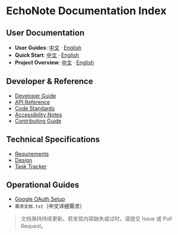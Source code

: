 # EchoNote Documentation Index

## User Documentation
- **User Guides**: [中文](USER_GUIDE.zh-CN.md) · [English](USER_GUIDE.en.md)
- **Quick Start**: [中文](QUICK_START.zh-CN.md) · [English](QUICK_START.en.md)
- **Project Overview**: [中文](PROJECT_OVERVIEW.zh-CN.md) · [English](PROJECT_OVERVIEW.en.md)

## Developer & Reference
- [Developer Guide](DEVELOPER_GUIDE.md)
- [API Reference](API_REFERENCE.md)
- [Code Standards](CODE_STANDARDS.md)
- [Accessibility Notes](ACCESSIBILITY.md)
- [Contributing Guide](CONTRIBUTING.md)

## Technical Specifications
- [Requirements](../.kiro/specs/echonote-core/requirements.md)
- [Design](../.kiro/specs/echonote-core/design.md)
- [Task Tracker](../.kiro/specs/echonote-core/tasks.md)

## Operational Guides
- [Google OAuth Setup](../GOOGLE_OAUTH_SETUP.md)
- `需求文档.txt`（中文详细需求）

> 文档保持持续更新。若发现内容缺失或过时，请提交 Issue 或 Pull Request。
